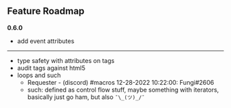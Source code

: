 ## Feature Roadmap

__**0.6.0**__

- add event attributes

---
- type safety with attributes on tags
- audit tags against html5
- loops and such
  * Requester - (discord) #macros 12-28-2022 10:22:00: Fungi#2606
  * such: defined as control flow stuff, maybe something with iterators, basically just go ham, but also `¯\_(ツ)_/¯`
